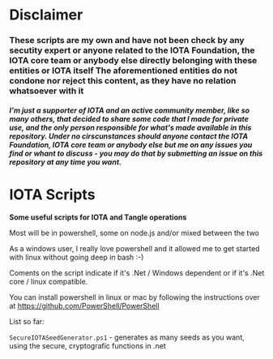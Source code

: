 Disclaimer
==========

<h3>These scripts are my own and have not been check by any secutity expert or anyone related to the IOTA Foundation, the IOTA core team or anybody else directly belonging with these entities or IOTA itself
The aforementioned entities do not condone nor reject this content, as they have no relation whatsoever with it</h3>

<h5>I'm just a supporter of IOTA and an active community member, like so many others, that decided to share some code that I made for private use, and the only person responsible for what's made available in this repository.
Under no cirscunstances should anyone contact the IOTA Foundation, IOTA core team or anybody else but me on any issues you find or whant to discuss - you may do that by submetting an issue on this repository at any time you want.</h5>





# IOTA Scripts

**Some useful scripts  for IOTA and Tangle operations**

Most will be in powershell, some on node.js and/or mixed between the two

As a windows user, I really love powershell and it allowed me to get started with linux without going deep in bash :-)

Coments on the script indicate if it's .Net / Windows dependent or if it's .Net core / linux compatible.

You can install powershell in linux or mac by following the instructions over at https://github.com/PowerShell/PowerShell


List so far:

``SecureIOTASeedGenerator.ps1`` - generates as many seeds as you want, using the secure, cryptografic functions in .net

